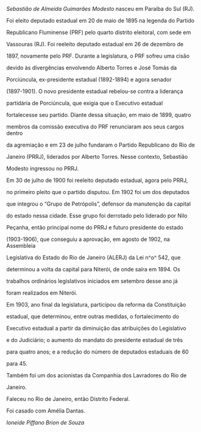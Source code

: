 

*Sebastião de Almeida Guimarães Modesto* nasceu em Paraíba do Sul (RJ).



Foi eleito deputado estadual em 20 de maio de 1895 na legenda do Partido

Republicano Fluminense (PRF) pelo quarto distrito eleitoral, com sede em

Vassouras (RJ). Foi reeleito deputado estadual em 26 de dezembro de

1897, novamente pelo PRF. Durante a legislatura, o PRF sofreu uma cisão

devido às divergências envolvendo Alberto Torres e José Tomás da

Porciúncula, ex-presidente estadual (1892-1894) e agora senador

(1897-1901). O novo presidente estadual rebelou-se contra a liderança

partidária de Porciúncula, que exigia que o Executivo estadual

fortalecesse seu partido. Diante dessa situação, em maio de 1899, quatro

membros da comissão executiva do PRF renunciaram aos seus cargos dentro

da agremiação e em 23 de julho fundaram o Partido Republicano do Rio de

Janeiro (PRRJ), liderados por Alberto Torres. Nesse contexto, Sebastião

Modesto ingressou no PRRJ.



Em 30 de julho de 1900 foi reeleito deputado estadual, agora pelo PRRJ,

no primeiro pleito que o partido disputou. Em 1902 foi um dos deputados

que integrou o “Grupo de Petrópolis”, defensor da manutenção da capital

do estado nessa cidade. Esse grupo foi derrotado pelo liderado por Nilo

Peçanha, então principal nome do PRRJ e futuro presidente do estado

(1903-1906), que conseguiu a aprovação, em agosto de 1902, na Assembleia

Legislativa do Estado do Rio de Janeiro (ALERJ) da Lei n^o^ 542, que

determinou a volta da capital para Niterói, de onde saíra em 1894. Os

trabalhos ordinários legislativos iniciados em setembro desse ano já

foram realizados em Niterói.



Em 1903, ano final da legislatura, participou da reforma da Constituição

estadual, que determinou, entre outras medidas, o fortalecimento do

Executivo estadual a partir da diminuição das atribuições do Legislativo

e do Judiciário; o aumento do mandato do presidente estadual de três

para quatro anos; e a redução do número de deputados estaduais de 60

para 45.



Também foi um dos acionistas da Companhia dos Lavradores do Rio de

Janeiro.



Faleceu no Rio de Janeiro, então Distrito Federal.



Foi casado com Amélia Dantas.



*Ioneide Piffano Brion de Souza*



